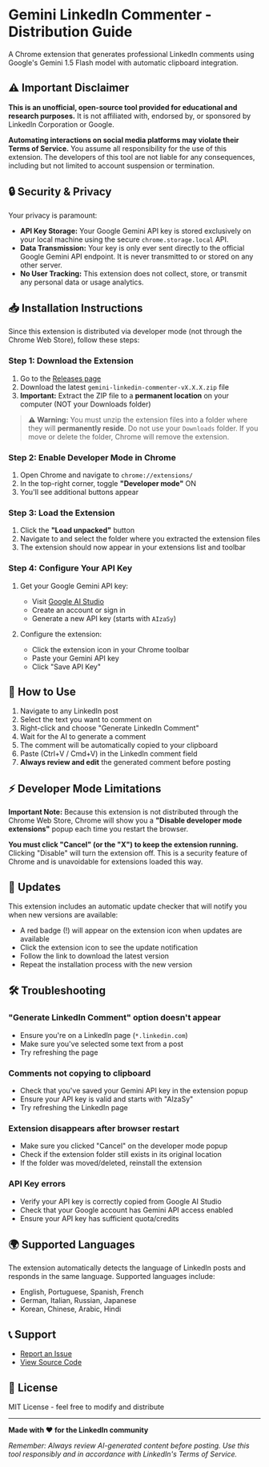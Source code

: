 # Gemini LinkedIn Commenter - Distribution Guide

A Chrome extension that generates professional LinkedIn comments using Google's Gemini 1.5 Flash model with automatic clipboard integration.

## ⚠️ Important Disclaimer

**This is an unofficial, open-source tool provided for educational and research purposes.** It is not affiliated with, endorsed by, or sponsored by LinkedIn Corporation or Google. 

**Automating interactions on social media platforms may violate their Terms of Service.** You assume all responsibility for the use of this extension. The developers of this tool are not liable for any consequences, including but not limited to account suspension or termination.

## 🔒 Security & Privacy

Your privacy is paramount:

- **API Key Storage:** Your Google Gemini API key is stored exclusively on your local machine using the secure `chrome.storage.local` API.
- **Data Transmission:** Your key is only ever sent directly to the official Google Gemini API endpoint. It is never transmitted to or stored on any other server.
- **No User Tracking:** This extension does not collect, store, or transmit any personal data or usage analytics.

## 📥 Installation Instructions

Since this extension is distributed via developer mode (not through the Chrome Web Store), follow these steps:

### Step 1: Download the Extension

1. Go to the [Releases page](https://github.com/norato/gpt-linkedIn-commenter/releases)
2. Download the latest `gemini-linkedin-commenter-vX.X.X.zip` file
3. **Important:** Extract the ZIP file to a **permanent location** on your computer (NOT your Downloads folder)

> **⚠️ Warning:** You must unzip the extension files into a folder where they will **permanently reside**. Do not use your `Downloads` folder. If you move or delete the folder, Chrome will remove the extension.

### Step 2: Enable Developer Mode in Chrome

1. Open Chrome and navigate to `chrome://extensions/`
2. In the top-right corner, toggle **"Developer mode"** ON
3. You'll see additional buttons appear

### Step 3: Load the Extension

1. Click the **"Load unpacked"** button
2. Navigate to and select the folder where you extracted the extension files
3. The extension should now appear in your extensions list and toolbar

### Step 4: Configure Your API Key

1. Get your Google Gemini API key:
   - Visit [Google AI Studio](https://aistudio.google.com/app/apikey)
   - Create an account or sign in
   - Generate a new API key (starts with `AIzaSy`)

2. Configure the extension:
   - Click the extension icon in your Chrome toolbar
   - Paste your Gemini API key
   - Click "Save API Key"

## 🚀 How to Use

1. Navigate to any LinkedIn post
2. Select the text you want to comment on
3. Right-click and choose "Generate LinkedIn Comment"
4. Wait for the AI to generate a comment
5. The comment will be automatically copied to your clipboard
6. Paste (Ctrl+V / Cmd+V) in the LinkedIn comment field
7. **Always review and edit** the generated comment before posting

## ⚡ Developer Mode Limitations

**Important Note:** Because this extension is not distributed through the Chrome Web Store, Chrome will show you a **"Disable developer mode extensions"** popup each time you restart the browser.

**You must click "Cancel" (or the "X") to keep the extension running.** Clicking "Disable" will turn the extension off. This is a security feature of Chrome and is unavoidable for extensions loaded this way.

## 🔄 Updates

This extension includes an automatic update checker that will notify you when new versions are available:

- A red badge (!) will appear on the extension icon when updates are available
- Click the extension icon to see the update notification
- Follow the link to download the latest version
- Repeat the installation process with the new version

## 🛠️ Troubleshooting

### "Generate LinkedIn Comment" option doesn't appear
- Ensure you're on a LinkedIn page (`*.linkedin.com`)
- Make sure you've selected some text from a post
- Try refreshing the page

### Comments not copying to clipboard
- Check that you've saved your Gemini API key in the extension popup
- Ensure your API key is valid and starts with "AIzaSy"
- Try refreshing the LinkedIn page

### Extension disappears after browser restart
- Make sure you clicked "Cancel" on the developer mode popup
- Check if the extension folder still exists in its original location
- If the folder was moved/deleted, reinstall the extension

### API Key errors
- Verify your API key is correctly copied from Google AI Studio
- Check that your Google account has Gemini API access enabled
- Ensure your API key has sufficient quota/credits

## 🌍 Supported Languages

The extension automatically detects the language of LinkedIn posts and responds in the same language. Supported languages include:
- English, Portuguese, Spanish, French
- German, Italian, Russian, Japanese
- Korean, Chinese, Arabic, Hindi

## 📞 Support

- [Report an Issue](https://github.com/norato/gpt-linkedIn-commenter/issues)
- [View Source Code](https://github.com/norato/gpt-linkedIn-commenter)

## 📄 License

MIT License - feel free to modify and distribute

---

**Made with ❤️ for the LinkedIn community**

*Remember: Always review AI-generated content before posting. Use this tool responsibly and in accordance with LinkedIn's Terms of Service.*